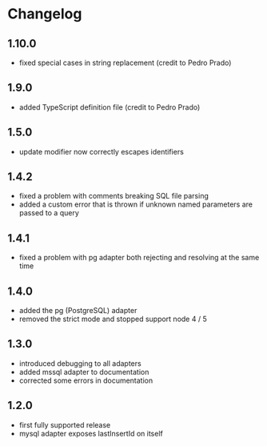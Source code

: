 # Changelog

## 1.10.0

- fixed special cases in string replacement (credit to Pedro Prado)

## 1.9.0

- added TypeScript definition file (credit to Pedro Prado)
## 1.5.0

- update modifier now correctly escapes identifiers

## 1.4.2

- fixed a problem with comments breaking SQL file parsing
- added a custom error that is thrown if unknown named parameters are passed to a query

## 1.4.1

- fixed a problem with pg adapter both rejecting and resolving at the same time

## 1.4.0

- added the pg (PostgreSQL) adapter
- removed the strict mode and stopped support node 4 / 5

## 1.3.0

- introduced debugging to all adapters
- added mssql adapter to documentation
- corrected some errors in documentation

## 1.2.0

- first fully supported release
- mysql adapter exposes lastInsertId on itself